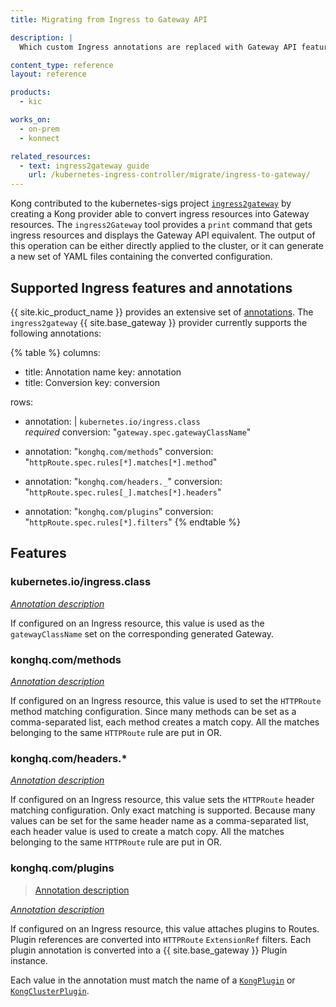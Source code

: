 ```yaml
---
title: Migrating from Ingress to Gateway API

description: |
  Which custom Ingress annotations are replaced with Gateway API features?

content_type: reference
layout: reference

products:
  - kic

works_on:
  - on-prem
  - konnect

related_resources:
  - text: ingress2gateway guide
    url: /kubernetes-ingress-controller/migrate/ingress-to-gateway/
---
```


Kong contributed to the kubernetes-sigs project [`ingress2gateway`](https://github.com/kubernetes-sigs/ingress2gateway) by creating a Kong provider able to convert ingress resources into Gateway resources. The `ingress2Gateway` tool provides a `print` command that gets ingress resources and displays the Gateway API equivalent. The output of this operation can be either directly applied to the cluster, or it can generate a new set of YAML files containing the converted configuration.

## Supported Ingress features and annotations

{{ site.kic_product_name }} provides an extensive set of [annotations](/kubernetes-ingress-controller/reference/annotations). The `ingress2gateway` {{ site.base_gateway }} provider currently supports the following annotations:

{% table %}
columns:
- title: Annotation name
  key: annotation
- title: Conversion
  key: conversion

rows:
- annotation: |
    `kubernetes.io/ingress.class`
    <br>
    _required_
  conversion: "`gateway.spec.gatewayClassName`"

- annotation: "`konghq.com/methods`"
  conversion: "`httpRoute.spec.rules[*].matches[*].method`"

- annotation: "`konghq.com/headers._`"
  conversion: "`httpRoute.spec.rules[_].matches[*].headers`"

- annotation: "`konghq.com/plugins`"
  conversion: "`httpRoute.spec.rules[*].filters`"
{% endtable %}

## Features

### kubernetes.io/ingress.class

_[Annotation description](/kubernetes-ingress-controller/reference/annotations/#kubernetes-io-ingress-class)_

If configured on an Ingress resource, this value is used as the `gatewayClassName` set on the corresponding generated Gateway.

### konghq.com/methods

_[Annotation description](/kubernetes-ingress-controller/reference/annotations/#konghq-com-methods)_

If configured on an Ingress resource, this value is used to set the `HTTPRoute` method matching configuration. Since many methods can be set as a comma-separated list, each method creates a match copy. All the matches belonging to the same `HTTPRoute` rule are put in OR.

### konghq.com/headers.\*

_[Annotation description](/kubernetes-ingress-controller/reference/annotations/#konghq-com-headers)_

If configured on an Ingress resource, this value sets the `HTTPRoute` header matching configuration. Only exact matching is supported. Because many values can be set for the same header name as a comma-separated list, each header value is used to create a match copy. All the matches belonging to the same `HTTPRoute` rule are put in OR.

### konghq.com/plugins

> [Annotation description](/kubernetes-ingress-controller/reference/annotations/#konghq-com-plugins)

_[Annotation description](/kubernetes-ingress-controller/reference/annotations/#konghq-com-plugins)_

If configured on an Ingress resource, this value attaches plugins to Routes. Plugin references are converted into `HTTPRoute` `ExtensionRef` filters.  Each plugin annotation is converted into a {{ site.base_gateway }} Plugin instance.

Each value in the annotation must match the name of a [`KongPlugin`](/kubernetes-ingress-controller/reference/custom-resources/#kongplugin) or [`KongClusterPlugin`](/kubernetes-ingress-controller/reference/custom-resources/#kongclusterplugin).
